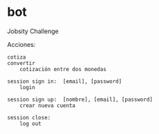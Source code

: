 # bot
Jobsity Challenge

Acciones:

    cotiza
    convertir
        cotización entre dos monedas

    session sign in:  [email], [password]
        login

    session sign up:  [nombre], [email], [password]
        crear nueva cuenta

    session close:
        log out
        